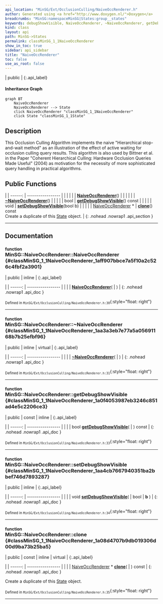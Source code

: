 ```yaml
---
api_location: "MinSG/Ext/OcclusionCulling/NaiveOccRenderer.h"
author: Generated using <a href="http://www.doxygen.nl/">Doxygen</a>
breadcrumbs: "MinSG:namespaceMinSG|States:group__states"
keywords: debugShowVisible, NaiveOccRenderer, ~NaiveOccRenderer, getDebugShowVisible, setDebugShowVisible, clone, performCulling, showVisible, doEnableState
kind: class
layout: api
path: MinSG->States
permalink: classMinSG_1_1NaiveOccRenderer
show_in_toc: true
sidebar: api_sidebar
title: "NaiveOccRenderer"
toc: false
use_as_root: false
---
```


| public |
{:.api_label}

#### Inheritance Graph

```mermaid
graph BT
	NaiveOccRenderer
	NaiveOccRenderer --> State
	click NaiveOccRenderer "classMinSG_1_1NaiveOccRenderer"
	click State "classMinSG_1_1State"
```

## Description



This Occlusion Culling Algorithm implements the naive "Hierarchical stop-and-wait method" as an illustration of the effect of active waiting for occlusion culling query results. This algorithm is also used by Bittner et al. in the Paper "Coherent Hierarchical Culling:
Hardware Occlusion Queries Made Useful" (2004) as motivation for the necessity of more sophisticated query handling in practical algorithms.



## Public Functions

|
| ------: | ----------------- |
|  | |
|  | **[NaiveOccRenderer](#classMinSG_1_1NaiveOccRenderer_1aff907bbce7a5f10a2c526c4fbf2a3901)**() |
|  | |
|  | **[~NaiveOccRenderer](#classMinSG_1_1NaiveOccRenderer_1aa3a3eb7e77a5a05691168b7b25efbf96)**() |
|  | |
| bool | **[getDebugShowVisible](#classMinSG_1_1NaiveOccRenderer_1a0f4053987eb3246c851ad4e5c2206ce3)**() const |
|  | |
| void | **[setDebugShowVisible](#classMinSG_1_1NaiveOccRenderer_1aa4cb7667940351ba2bbef746d7893287)**(bool b) |
|  | |
| [NaiveOccRenderer](classMinSG_1_1NaiveOccRenderer) * | **[clone](#classMinSG_1_1NaiveOccRenderer_1a08d4707b9db019306d00d9ba73b25ba5)**() const <br/> Create a duplicate of this [State](classMinSG_1_1State) object. |
{: .nohead .nowrap1 .api_section }


-------------------------------------------------------------------

## Documentation

### <small>function</small><br/> MinSG::NaiveOccRenderer::NaiveOccRenderer {#classMinSG_1_1NaiveOccRenderer_1aff907bbce7a5f10a2c526c4fbf2a3901}

| public | inline |
{:.api_label}

|
| ------: | ----------------- |
|  |
|  **[NaiveOccRenderer](#classMinSG_1_1NaiveOccRenderer_1aff907bbce7a5f10a2c526c4fbf2a3901)**( |  ) |
{: .nohead .nowrap1 .api_doc }





<sub>Defined in `MinSG/Ext/OcclusionCulling/NaiveOccRenderer.h:30`</sub>{:style="float: right"}

-------------------------------------------------------------------

### <small>function</small><br/> MinSG::NaiveOccRenderer::~NaiveOccRenderer {#classMinSG_1_1NaiveOccRenderer_1aa3a3eb7e77a5a05691168b7b25efbf96}

| public | inline | virtual |
{:.api_label}

|
| ------: | ----------------- |
|  |
|  **[~NaiveOccRenderer](#classMinSG_1_1NaiveOccRenderer_1aa3a3eb7e77a5a05691168b7b25efbf96)**( |  ) |
{: .nohead .nowrap1 .api_doc }





<sub>Defined in `MinSG/Ext/OcclusionCulling/NaiveOccRenderer.h:31`</sub>{:style="float: right"}

-------------------------------------------------------------------

### <small>function</small><br/> MinSG::NaiveOccRenderer::getDebugShowVisible {#classMinSG_1_1NaiveOccRenderer_1a0f4053987eb3246c851ad4e5c2206ce3}

| public | const | inline |
{:.api_label}

|
| ------: | ----------------- |
|  |
| bool **[getDebugShowVisible](#classMinSG_1_1NaiveOccRenderer_1a0f4053987eb3246c851ad4e5c2206ce3)**( |  ) const |
{: .nohead .nowrap1 .api_doc }





<sub>Defined in `MinSG/Ext/OcclusionCulling/NaiveOccRenderer.h:33`</sub>{:style="float: right"}

-------------------------------------------------------------------

### <small>function</small><br/> MinSG::NaiveOccRenderer::setDebugShowVisible {#classMinSG_1_1NaiveOccRenderer_1aa4cb7667940351ba2bbef746d7893287}

| public | inline |
{:.api_label}

|
| ------: | ----------------- |
|  |
| void **[setDebugShowVisible](#classMinSG_1_1NaiveOccRenderer_1aa4cb7667940351ba2bbef746d7893287)**( | bool | **b** ) |
{: .nohead .nowrap1 .api_doc }





<sub>Defined in `MinSG/Ext/OcclusionCulling/NaiveOccRenderer.h:34`</sub>{:style="float: right"}

-------------------------------------------------------------------

### <small>function</small><br/> MinSG::NaiveOccRenderer::clone {#classMinSG_1_1NaiveOccRenderer_1a08d4707b9db019306d00d9ba73b25ba5}

| public | const | inline | virtual |
{:.api_label}

|
| ------: | ----------------- |
|  |
| [NaiveOccRenderer](classMinSG_1_1NaiveOccRenderer) * **[clone](#classMinSG_1_1NaiveOccRenderer_1a08d4707b9db019306d00d9ba73b25ba5)**( |  ) const |
{: .nohead .nowrap1 .api_doc }

Create a duplicate of this [State](classMinSG_1_1State) object.





<sub>Defined in `MinSG/Ext/OcclusionCulling/NaiveOccRenderer.h:35`</sub>{:style="float: right"}

-------------------------------------------------------------------

